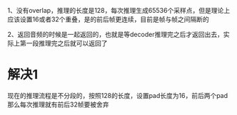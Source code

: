 1、没有overlap，推理的长度是128，每次推理生成65536个采样点，但是理论上应该设置16或者32个重叠，是的前后帧更连续，目前是帧与帧之间隔断的

2、返回音频的时候是一起返回的，也就是等decoder推理完之后才返回出去，实际上第一段推理完之后就可以返回了



# 解决1
现在的推理流程是不分段的，按照128的长度，设置pad长度为16，前后两个pad那么每次推理就有前后32帧要被舍弃

